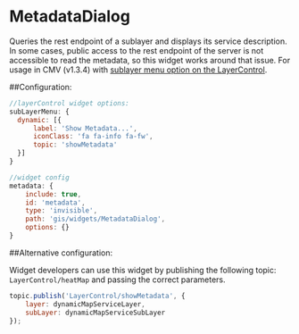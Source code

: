 MetadataDialog
==============

Queries the rest endpoint of a sublayer and displays its service description. In some cases, public access to the rest endpoint of the server is not accessible to read the metadata, so this widget works around that issue. For usage in CMV (v1.3.4) with [sublayer menu option on the LayerControl](http://docs.cmv.io/en/latest/widgets/LayerControl/).

##Configuration:

```JavaScript
//layerControl widget options:
subLayerMenu: {
  dynamic: [{
      label: 'Show Metadata...',
      iconClass: 'fa fa-info fa-fw',
      topic: 'showMetadata'
  }]
}
```

```JavaScript
//widget config
metadata: {
    include: true,
    id: 'metadata',
    type: 'invisible',
    path: 'gis/widgets/MetadataDialog',
    options: {}
}
```

##Alternative configuration:

Widget developers can use this widget by publishing the following topic: `LayerControl/heatMap` and passing the correct parameters.

```JavaScript
topic.publish('LayerControl/showMetadata', {
	layer: dynamicMapServiceLayer,
	subLayer: dynamicMapServiceSubLayer
});
```